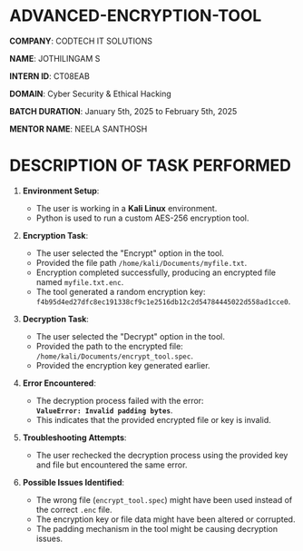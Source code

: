 # ADVANCED-ENCRYPTION-TOOL

**COMPANY**: CODTECH IT SOLUTIONS

**NAME**: JOTHILINGAM S

**INTERN ID**: CT08EAB

**DOMAIN**: Cyber Security & Ethical Hacking

**BATCH DURATION**: January 5th, 2025 to February 5th, 2025

**MENTOR NAME**: NEELA SANTHOSH

# DESCRIPTION OF TASK PERFORMED

1. **Environment Setup**:  
   - The user is working in a **Kali Linux** environment.  
   - Python is used to run a custom AES-256 encryption tool.  

2. **Encryption Task**:  
   - The user selected the "Encrypt" option in the tool.  
   - Provided the file path `/home/kali/Documents/myfile.txt`.  
   - Encryption completed successfully, producing an encrypted file named `myfile.txt.enc`.  
   - The tool generated a random encryption key:  
     `f4b95d4ed27dfc8ec191338cf9c1e2516db12c2d54784445022d558ad1cce0`.

3. **Decryption Task**:  
   - The user selected the "Decrypt" option in the tool.  
   - Provided the path to the encrypted file: `/home/kali/Documents/encrypt_tool.spec`.  
   - Provided the encryption key generated earlier.  

4. **Error Encountered**:  
   - The decryption process failed with the error:  
     **`ValueError: Invalid padding bytes`**.  
   - This indicates that the provided encrypted file or key is invalid.  

5. **Troubleshooting Attempts**:  
   - The user rechecked the decryption process using the provided key and file but encountered the same error.

6. **Possible Issues Identified**:  
   - The wrong file (`encrypt_tool.spec`) might have been used instead of the correct `.enc` file.  
   - The encryption key or file data might have been altered or corrupted.  
   - The padding mechanism in the tool might be causing decryption issues. 
